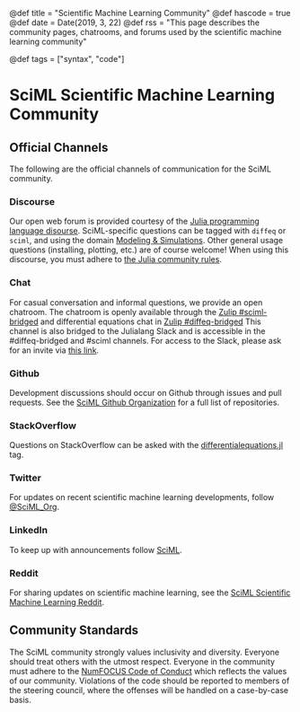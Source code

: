 @def title = "Scientific Machine Learning Community"
@def hascode = true
@def date = Date(2019, 3, 22)
@def rss = "This page describes the community pages, chatrooms, and forums used by the scientific machine learning community"

@def tags = ["syntax", "code"]

# SciML Scientific Machine Learning Community

## Official Channels

The following are the official channels of communication for the SciML community.

### Discourse

Our open web forum is provided courtesy of the
[Julia programming language disourse](https://discourse.julialang.org/). SciML-specific
questions can be tagged with `diffeq` or `sciml`, and using the domain
[Modeling & Simulations](https://discourse.julialang.org/c/domain/models/21). Other general
usage questions (installing, plotting, etc.) are of course welcome! When using this
discourse, you must adhere to [the Julia community rules](https://julialang.org/community/).

### Chat

For casual conversation and informal questions, we provide an open
chatroom. The chatroom is openly available through the
[Zulip #sciml-bridged](https://julialang.zulipchat.com/#narrow/stream/279055-sciml-bridged)
and differential equations chat in
[Zulip #diffeq-bridged](https://julialang.zulipchat.com/#narrow/stream/279054-diffeq-bridged)
This channel is also bridged to the Julialang Slack and is accessible in
the #diffeq-bridged and #sciml channels. For access to the Slack, please ask for
an invite via [this link](https://julialang.org/slack/).

### Github

Development discussions should occur on Github through issues and pull requests.
See the [SciML Github Organization](https://github.com/SciML) for a full
list of repositories.

### StackOverflow

Questions on StackOverflow can be asked with the
[differentialequations.jl](https://stackoverflow.com/questions/tagged/differentialequations.jl)
tag.

### Twitter

For updates on recent scientific machine learning developments, follow
[@SciML_Org](https://twitter.com/SciML_Org).

### LinkedIn

To keep up with announcements follow [SciML](https://www.linkedin.com/company/sciml/).

### Reddit

For sharing updates on scientific machine learning, see the
[SciML Scientific Machine Learning Reddit](https://www.reddit.com/r/sciml).

## Community Standards

The SciML community strongly values inclusivity and diversity. Everyone
should treat others with the utmost respect. Everyone in the community
must adhere to the
[NumFOCUS Code of Conduct](https://numfocus.org/code-of-conduct) which
reflects the values of our community. Violations of the code should be
reported to members of the steering council, where the offenses will be
handled on a case-by-case basis.
